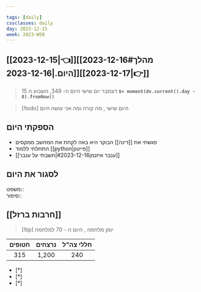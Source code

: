 ```yaml
---

tags: [daily]
cssclasses: daily
day: 2023-12-15
week: 2023-W50
---
```


## [[2023-12-15|👈]][[2023-12-16#מהלך היום.|2023-12-16]][[2023-12-17|👉]]

>  15 דצמבר יום שישי היום ה- 349, השבוע ה **`$= moment(dv.current().day - 0).fromNow()`**

 > [!todo] היום שישי , מה קורה ומה אני עושה היום

## הספקתי היום 
- פגשתי את [[דינה]] הבוקר היא באה לקחת את המחשב ממקסים
- התחלתי ללמוד [[python|פייטון]] 
- [[ענבר איזנמן#2023-12-16|חשבתי על ענבר]]


## לסגור את היום 
משפט::  
סיפור::

 
##  [[חרבות ברזל]]
> [!tip]  יומן מלחמה , היום ה - 70 למלחמה

 | חטופים | נרצחים | חללי צה"ל |
 |:------:|:------:|:---------:|
 | 315    | 1,200  | 240       |
 
- [*]  
- [*]  
- [*]  